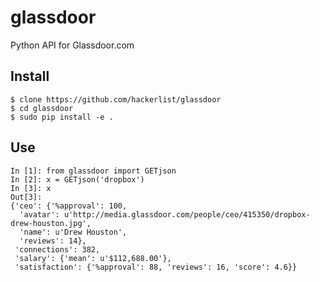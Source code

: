 glassdoor
=========

Python API for Glassdoor.com

## Install

    $ clone https://github.com/hackerlist/glassdoor
    $ cd glassdoor
    $ sudo pip install -e .

## Use

    In [1]: from glassdoor import GETjson
    In [2]: x = GETjson('dropbox')
    In [3]: x
    Out[3]: 
    {'ceo': {'%approval': 100,
      'avatar': u'http://media.glassdoor.com/people/ceo/415350/dropbox-drew-houston.jpg',
      'name': u'Drew Houston',
      'reviews': 14},
     'connections': 382,
     'salary': {'mean': u'$112,688.00'},
     'satisfaction': {'%approval': 88, 'reviews': 16, 'score': 4.6}}
   
